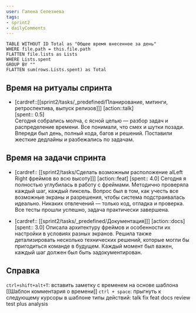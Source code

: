 ```yaml
---
user: Галена Селезнева
tags:
- sprint2
- dailyComments
---
```




```dataview 
TABLE WITHOUT ID Total as "Общее время внесенное за день"
WHERE file.path = this.file.path 
FLATTEN file.lists as Lists
WHERE Lists.spent
GROUP BY ""
FLATTEN sum(rows.Lists.spent) as Total
```
## Время на ритуалы спринта

* [cardref::[[sprint2/tasks/_predefined/Планирование, митинги, ретроспектива, выпуск релизов]]]
  [action::talk]  
  [spent:: 0.5]  
  Сегодня собрались молча, с ясной целью — разбор задач и распределение времени. Все понимали, что смех и шутки позади. Впереди был день, полный кода, багов и решений. Поставили жесткие дедлайны и разбежались по задачам.

## Время на задачи спринта

* [cardref:: [[sprint2/tasks/Сделать возможным расположение alLeft Right фреймов во всю высоту]]]
  [action::feat]
  [spent:: 4.0]
  Сегодня я полностью углубилась в работу с фреймами. Методично проверяла каждый шаг, каждый пиксель. Вопрос был в том, как учесть все возможные экраны и разрешения, чтобы система подстраивалась идеально. Никаких отвлечений — только код, отладка и проверка. Все тесты прошли успешно, задача практически завершена.

* [cardref:: [[sprint2/tasks/_predefined/Документация]]]
  [action::docs]
  [spent:: 3.0]
  Описала архитектуру фреймов и особенности их настройки в условиях разных экранов. Решила также детализировать несколько технических решений, которые могли бы пригодиться команде в будущем. Каждый момент был важен, каждый шаг должен был быть задокументирован.


## Справка

`ctrl+shift+alt+T`:
	вставить заметку с временем на основе шаблона [[Шаблон комментария о времени]] 
`ctrl + space`:
	прыгнуть к следующему курсоры в шаблоне
типы действий:
	talk
	fix
	feat
	docs
	review
	test
	plus
	analysis


